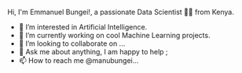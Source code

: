 Hi, I'm Emmanuel Bungei!, a passionate Data Scientist 🚀🚀 from Kenya.
- 👀 I’m interested in Artificial Intelligence.
- 🌱 I’m currently working on cool Machine Learning projects.
- 💞️ I’m looking to collaborate on ...
- 💬 Ask me about anything, I am happy to help ;
- 📫 How to reach me @manubungei...

<!---
manubungei/manubungei.
--->

